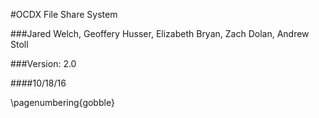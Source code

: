 #OCDX File Share System

###Jared Welch, Geoffery Husser, Elizabeth Bryan, Zach Dolan, Andrew Stoll

###Version: 2.0

####10/18/16

\pagenumbering{gobble}




